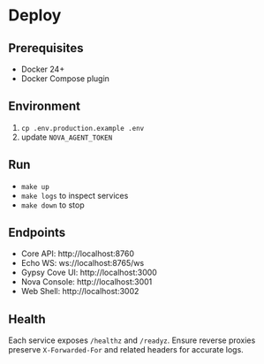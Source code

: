 # Deploy

## Prerequisites
- Docker 24+
- Docker Compose plugin

## Environment
1. `cp .env.production.example .env`
2. update `NOVA_AGENT_TOKEN`

## Run
- `make up`
- `make logs` to inspect services
- `make down` to stop

## Endpoints
- Core API: http://localhost:8760
- Echo WS: ws://localhost:8765/ws
- Gypsy Cove UI: http://localhost:3000
- Nova Console: http://localhost:3001
- Web Shell: http://localhost:3002

## Health
Each service exposes `/healthz` and `/readyz`.
Ensure reverse proxies preserve `X-Forwarded-For` and related headers for accurate logs.
